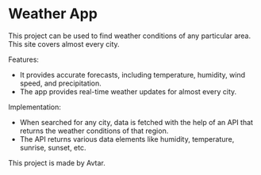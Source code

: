 # Weather App

This project can be used to find weather conditions of any particular area. This site covers almost every city.

Features: 

- It provides accurate forecasts, including temperature, humidity, wind speed, and precipitation. 
- The app provides real-time weather updates for almost every city.

Implementation: 

- When searched for any city, data is fetched with the help of an API that returns the
weather conditions of that region.
- The API returns various data elements like humidity, temperature,
sunrise, sunset, etc.

This project is made by Avtar.
